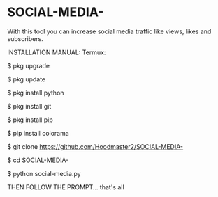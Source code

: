# SOCIAL-MEDIA-
With this tool you can increase social media traffic like views, likes and subscribers.



INSTALLATION MANUAL:
Termux:
 
$ pkg upgrade

$ pkg update

$ pkg install python

$ pkg install git

$ pkg install pip

$ pip install colorama

$ git clone https://github.com/Hoodmaster2/SOCIAL-MEDIA-

$ cd SOCIAL-MEDIA-

$ python social-media.py

THEN FOLLOW THE PROMPT...
that's all
